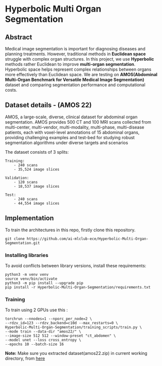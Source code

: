 # Hyperbolic Multi Organ Segmentation

## Abstract

Medical image segmentation is important for diagnosing diseases and planning treatments. However, traditional methods in **Euclidean space** struggle with complex organ structures. In this project, we use **Hyperbolic** methods rather Euclidean to improve **multi-organ segmentation**. Hyperbolic space helps represent complex relationships between organs more effectively than Euclidean space. We are testing on **AMOS(Abdominal Multi-Organ Benchmark for Versatile Medical Image Segmentation)** dataset and comparing segmentation performance and computational costs.


## Dataset details - (AMOS 22)

AMOS, a large-scale, diverse, clinical dataset for abdominal organ segmentation. AMOS provides 500 CT and 100 MRI scans collected from multi-center, multi-vendor, multi-modality, multi-phase, multi-disease patients, each with voxel-level annotations of 15 abdominal organs, providing challenging examples and test-bed for studying robust segmentation algorithms under diverse targets and scenarios

The dataset consists of 3 splits:
```
Training:
    - 240 scans
    - 35,524 image slices

Validation:
    - 120 scans
    - 18,537 image slices

Test:
    - 240 scans
    - 44,554 image slices
```

## Implementation

To train the architectures in this repo, firstly clone this repository.

```
git clone https://github.com/ai-mlclub-ece/Hyperbolic-Multi-Organ-Segmentation.git
```

### Installing libraries

To avoid conflicts between library versions, install these requirements:
```
python3 -m venv venv
source venv/bin/activate
python3 -m pip install --upgrade pip
pip install -r Hyperbolic-Multi-Organ-Segmentation/requirements.txt
```

### Training

To train using 2 GPUs use this :
```
torchrun --nnodes=1 --nporc_per_node=2 \
--rdzv_id=123 --rdzv_backend=c10d --max_restarts=0 \
Hyperbolic-Multi-Organ-Segmentation/training_scripts/train.py \
--mode train --data-dir "amos22/" \
--image-size 512 512 --window-preset "ct_abdomen" \
--model unet --loss cross_entropy \
--epochs 10 --batch-size 16 
```

**Note:** Make sure you extracted dataset(amos22.zip) in current working directory, from [here](https://zenodo.org/records/7262581)

